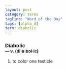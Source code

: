 ```yaml
---
layout: post
category: terms
tagline: "Word of the Day"
tags: [alpha_d]
term: diabolic
---
```


<h3>Diabolic<br/> <small>&mdash; v. (di<span>&middot;</span>a<span>&middot;</span>bol<span>&middot;</span>ic)</small></h3>
<p><ol>
<li>to color one testicle</li>
</ol></p>
